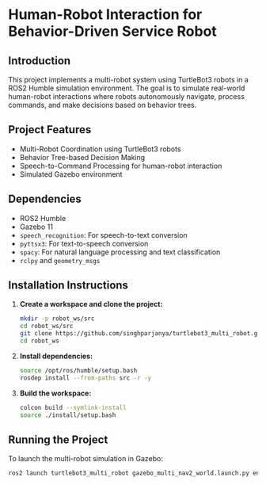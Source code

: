 # Human-Robot Interaction for Behavior-Driven Service Robot

## Introduction
This project implements a multi-robot system using TurtleBot3 robots in a ROS2 Humble simulation environment. The goal is to simulate real-world human-robot interactions where robots autonomously navigate, process commands, and make decisions based on behavior trees.

## Project Features
- Multi-Robot Coordination using TurtleBot3 robots
- Behavior Tree-based Decision Making
- Speech-to-Command Processing for human-robot interaction
- Simulated Gazebo environment

## Dependencies
- ROS2 Humble
- Gazebo 11
- `speech_recognition`: For speech-to-text conversion
- `pyttsx3`: For text-to-speech conversion
- `spacy`: For natural language processing and text classification
- `rclpy` and `geometry_msgs`

## Installation Instructions
1. **Create a workspace and clone the project:**
    ```bash
    mkdir -p robot_ws/src
    cd robot_ws/src
    git clone https://github.com/singhparjanya/turtlebot3_multi_robot.git
    cd robot_ws
    ```
2. **Install dependencies:**
    ```bash
    source /opt/ros/humble/setup.bash
    rosdep install --from-paths src -r -y
    ```
3. **Build the workspace:**
    ```bash
    colcon build --symlink-install
    source ./install/setup.bash
    ```

## Running the Project

To launch the multi-robot simulation in Gazebo:
```bash
ros2 launch turtlebot3_multi_robot gazebo_multi_nav2_world.launch.py enable_drive:=False
